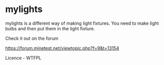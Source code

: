 # mylights

mylights is a different way of making light fixtures. You need to make light bulbs and then put them in the light fixture.

Check it out on the forum

https://forum.minetest.net/viewtopic.php?f=9&t=13154

Licence - WTFPL
